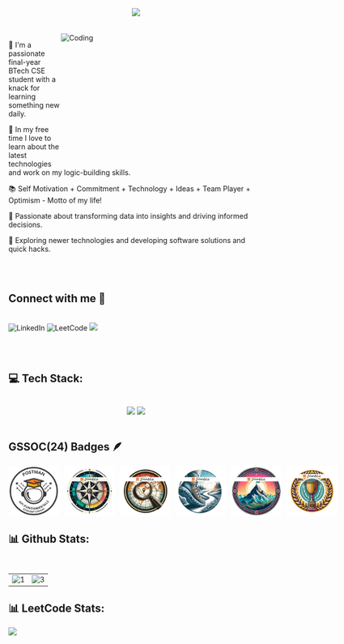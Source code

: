 <p align="center">
  <a href="https://github.com/vanshikab52/readme-typing-svg">
    <img src="https://readme-typing-svg.demolab.com/?lines=Hi%20there,%20I'm%20Vanshika!;A%20Data%20Analyst;Always%20learning%20new%20things...&font=Fira%20Code&center=true&width=520&height=45&color=AC4FC6&vCenter=true&pause=1000&size=32" /></a>
</p>
<br>
<img align="right" alt="Coding" width="400" height="250" src="https://cdn.dribbble.com/users/1292677/screenshots/6139167/avento.gif">

<p>
🔭 I'm a passionate final-year BTech CSE student with a knack for learning something new daily.
</p><p>
📎 In my free time I love to learn about the latest technologies and work on my logic-building skills.
</p><p>
📚 Self Motivation + Commitment + Technology + Ideas + Team Player + Optimism - Motto of my life!
</p><p>
🌱 Passionate about transforming data into insights and driving informed decisions.</p>
<p>
🤔 Exploring newer technologies and developing software solutions and quick hacks.</p>
<br><br>

<h2 >Connect with me 🤝</h2>
<br/>
<a href="https://www.linkedin.com/in/vanshika-bisht-a875aa2b7/" target="_blank" style="text-decoration: none;">
  <img src="https://img.shields.io/badge/LinkedIn-%230077B5.svg?style=for-the-badge&logo=linkedin&logoColor=white" alt="LinkedIn">
</a>
<a href="https://leetcode.com/u/vanshikab25/" target="_blank" style="text-decoration: none;">
  <img src="https://img.shields.io/badge/LeetCode-%23FFA116.svg?style=for-the-badge&logo=leetcode&logoColor=white" alt="LeetCode">
</a>
<a href="mailto:vanshikabisht777@gmail.com">
  <img src="https://img.shields.io/badge/-Email-D14836?style=for-the-badge&logo=Gmail&logoColor=white"/>
</a>

 <br><br>
## 💻 Tech Stack:
<br/>
<div align="center">
    <img src="https://skillicons.dev/icons?i=react,html,css,vscode,github,figma,tailwind,git" />
    <img src="https://skillicons.dev/icons?i=javascript,cpp"/>

</div>
<br><be>
  
## GSSOC(24) Badges 🪶
<div style='display:flex; align-items:center; gap: 10px;' align='center'>
<img src="https://raw.githubusercontent.com/girlscript/gssoc-website-new/main/public/badges/postman.png" width="100px" height="100px" />
  <img src="https://github.com/girlscript/gssoc-website-new/blob/main/public/badges/1.png" width="100px" height="100px" />
  <img src="https://github.com/girlscript/gssoc-website-new/blob/main/public/badges/2.png" width="100px" height="100px" />
  <img src="https://github.com/girlscript/gssoc-website-new/blob/main/public/badges/3.png" width="100px" height="100px" />
  <img src="https://github.com/girlscript/gssoc-website-new/blob/main/public/badges/4.png" width="100px" height="100px" />
  <img src="https://github.com/girlscript/gssoc-website-new/blob/main/public/badges/5.png" width="100px" height="100px" />
</div>


## 📊 Github Stats:
<br/>
<table align="center">
  <tr align="center">
    <td align="center"><img src="https://github-readme-stats-ouuan.vercel.app/api?username=vanshikab52&theme=radical&include_all_commits=true&count_private=true&show_icons=true&hide_border=true"  display=block width=90% height=auto  alt="1" > </td>
   
   <td align="center"><img src="https://github-readme-streak-stats.herokuapp.com/?user=vanshikab52&theme=tokyonight&hide_border=true"  display=block width=90% height=auto alt="3" ></td>
   </tr>
   </table>
   
## 📊 LeetCode Stats:
   ![](https://leetcard.jacoblin.cool/vanshikab25?ext=heatmap)
   



